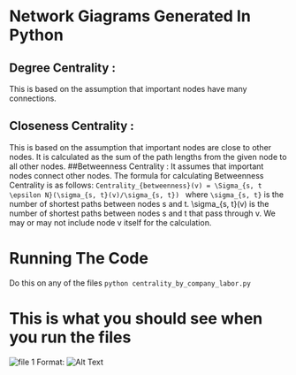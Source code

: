# Network Giagrams Generated In Python
## Degree Centrality :
This is based on the assumption that important nodes have many connections.
## Closeness Centrality :
This is based on the assumption that important nodes are close to other nodes. It is calculated as the sum of the path lengths from the given node to all other nodes.
##Betweenness Centrality :
It assumes that important nodes connect other nodes. The formula for calculating Betweenness Centrality is as follows:
```Centrality_{betweenness}(v) = \Sigma_{s, t \epsilon N}(\sigma_{s, t}(v)/\sigma_{s, t}) ```
where `\sigma_{s, t}` is the number of shortest paths between nodes s and t. \sigma_{s, t}(v) is the number of shortest paths between nodes s and t that pass through v.
We may or may not include node v itself for the calculation.
# Running The Code
Do this on any of the files
```python centrality_by_company_labor.py```
# This is what you should see when you run the files
![file 1](/images/image(1).png)
Format: ![Alt Text](url)
